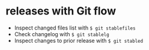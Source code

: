 # releases with Git flow

- Inspect changed files list with `$ git stablefiles`
- Check changelog with `$ git stablelg`
- Inspect changes to prior release with `$ git stabled`
